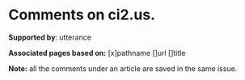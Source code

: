 # Comments on ci2.us.

**Supported by**: utterance

**Associated pages based on:** [x]pathname  []url  []title

**Note:** all the comments under an article are saved in the same issue.

